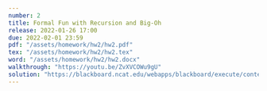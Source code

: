 ```yaml
---
number: 2
title: Formal Fun with Recursion and Big-Oh
release: 2022-01-26 17:00
due: 2022-02-01 23:59
pdf: "/assets/homework/hw2/hw2.pdf"
tex: "/assets/homework/hw2/hw2.tex"
word: "/assets/homework/hw2/hw2.docx"
walkthrough: "https://youtu.be/ZvXVCOWu9gU"
solution: "https://blackboard.ncat.edu/webapps/blackboard/execute/content/file?cmd=view&mode=designer&content_id=_5228829_1&course_id=_3567742_1"
---
```

